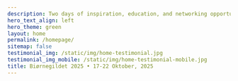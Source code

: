 ```yaml
---
description: Two days of inspiration, education, and networking opportunities.
hero_text_align: left
hero_theme: green
layout: home
permalink: /homepage/
sitemap: false
testimonial_img: /static/img/home-testimonial.jpg
testimonial_img_mobile: /static/img/home-testimonial-mobile.jpg
title: Biørnegildet 2025 • 17-22 Oktober, 2025
---
```

